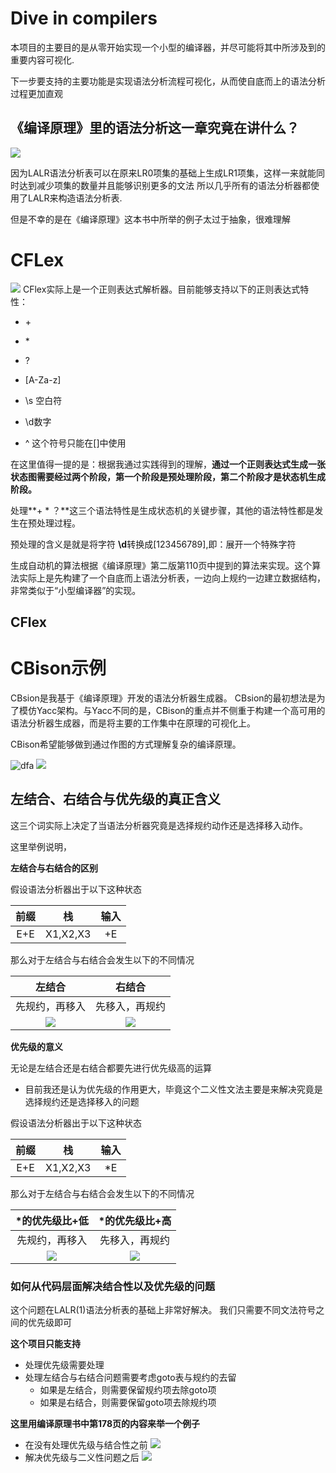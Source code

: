 

# Dive in compilers
本项目的主要目的是从零开始实现一个小型的编译器，并尽可能将其中所涉及到的重要内容可视化.

下一步要支持的主要功能是实现语法分析流程可视化，从而使自底而上的语法分析过程更加直观


## 《编译原理》里的语法分析这一章究竟在讲什么？
![](compiler1.png)

因为LALR语法分析表可以在原来LR0项集的基础上生成LR1项集，这样一来就能同时达到减少项集的数量并且能够识别更多的文法
所以几乎所有的语法分析器都使用了LALR来构造语法分析表.

但是不幸的是在《编译原理》这本书中所举的例子太过于抽象，很难理解

# CFLex

![](pic2.png)
CFlex实际上是一个正则表达式解析器。目前能够支持以下的正则表达式特性：

+ \+
+ \*
+ ?

+ [A-Za-z]
+ \s 空白符
+ \d数字
+ ^ 这个符号只能在[]中使用



在这里值得一提的是：根据我通过实践得到的理解，**通过一个正则表达式生成一张状态图需要经过两个阶段，第一个阶段是预处理阶段，第二个阶段才是状态机生成阶段。**



 处理**+ * ？**这三个语法特性是生成状态机的关键步骤，其他的语法特性都是发生在预处理过程。

预处理的含义是就是将字符 **\d**转换成[123456789],即：展开一个特殊字符 



生成自动机的算法根据《编译原理》第二版第110页中提到的算法来实现。这个算法实际上是先构建了一个自底而上语法分析表，一边向上规约一边建立数据结构，非常类似于“小型编译器”的实现。





## CFlex

# CBison示例
CBsion是我基于《编译原理》开发的语法分析器生成器。
CBsion的最初想法是为了模仿Yacc架构。与Yacc不同的是，CBison的重点并不侧重于构建一个高可用的语法分析器生成器，而是将主要的工作集中在原理的可视化上。

CBison希望能够做到通过作图的方式理解复杂的编译原理。





![dfa](pic1.png)
![](pic3.png)

## 左结合、右结合与优先级的真正含义

这三个词实际上决定了当语法分析器究竟是选择规约动作还是选择移入动作。

这里举例说明，

**左结合与右结合的区别**

假设语法分析器出于以下这种状态

| 前缀 |    栈    | 输入 |
| :--: | :------: | :--: |
| E+E  | X1,X2,X3 |  +E  |



那么对于左结合与右结合会发生以下的不同情况

|         左结合          |          右结合          |
| :---------------------: | :----------------------: |
|     先规约，再移入      |      先移入，再规约      |
| ![](resources/left.png) | ![](resources/right.png) |

 



**优先级的意义**

无论是左结合还是右结合都要先进行优先级高的运算

+ 目前我还是认为优先级的作用更大，毕竟这个二义性文法主要是来解决究竟是选择规约还是选择移入的问题

假设语法分析器出于以下这种状态

| 前缀  |    栈    | 输入 |
| :--: | :------: | :--: |
| E+E  | X1,X2,X3 |  *E  |

那么对于左结合与右结合会发生以下的不同情况

|      *的优先级比+低      |       *的优先级比+高       |
| :----------------------: | :------------------------: |
|      先规约，再移入      |       先移入，再规约       |
| ![](resources/mulow.png) | ![](resources/mulhigh.png) |

### 如何从代码层面解决结合性以及优先级的问题
这个问题在LALR(1)语法分析表的基础上非常好解决。
我们只需要不同文法符号之间的优先级即可

**这个项目只能支持**
+ 处理优先级需要处理
+ 处理左结合与右结合问题需要考虑goto表与规约的去留
  + 如果是左结合，则需要保留规约项去除goto项
  + 如果是右结合，则需要保留goto项去除规约项


**这里用编译原理书中第178页的内容来举一个例子**

+ 在没有处理优先级与结合性之前
  ![](resources/bedeal.png)
+ 解决优先级与二义性问题之后
  ![](resources/aftdeal.png)